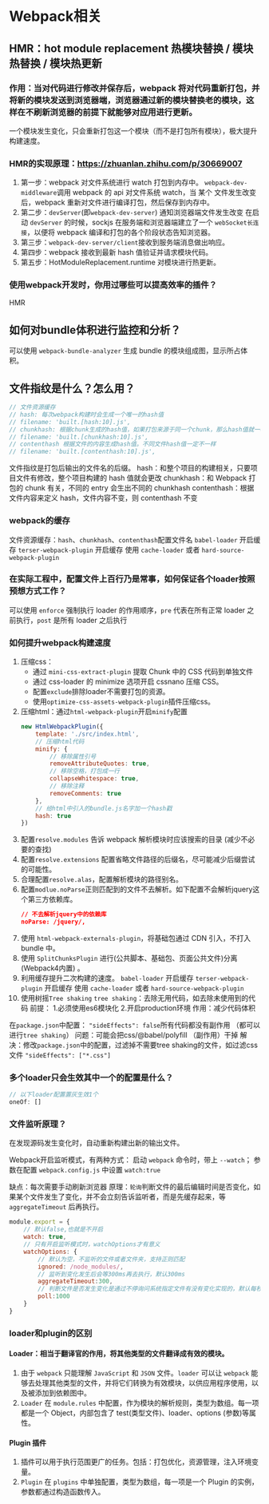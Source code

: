 # Webpack相关
## HMR：hot module replacement 热模块替换 / 模块热替换 / 模块热更新
### 作用：当对代码进行修改并保存后，webpack 将对代码重新打包，并将新的模块发送到浏览器端，浏览器通过新的模块替换老的模块，这样在不刷新浏览器的前提下就能够对应用进行更新。
一个模块发生变化，只会重新打包这一个模块（而不是打包所有模块），极大提升构建速度。

### HMR的实现原理：https://zhuanlan.zhihu.com/p/30669007
1. 第一步：webpack 对文件系统进行 watch 打包到内存中。
`webpack-dev-middleware`调用 webpack 的 api 对文件系统 watch，当 某个 文件发生改变后，webpack 重新对文件进行编译打包，然后保存到内存中。
2. 第二步：`devServer`(即`webpack-dev-server`) 通知浏览器端文件发生改变
   在启动 `devServer` 的时候，sockjs 在服务端和浏览器端建立了一个 `webSocket长连接`，以便将 webpack 编译和打包的各个阶段状态告知浏览器。
3. 第三步：`webpack-dev-server/client`接收到服务端消息做出响应。
4. 第四步：webpack 接收到最新 hash 值验证并请求模块代码。
5. 第五步：HotModuleReplacement.runtime 对模块进行热更新。

### 使用webpack开发时，你用过哪些可以提高效率的插件？
HMR

## 如何对bundle体积进行监控和分析？
可以使用 `webpack-bundle-analyzer` 生成 bundle 的模块组成图，显示所占体积。

## 文件指纹是什么？怎么用？
```javascript
// 文件资源缓存
// hash: 每次webpack构建时会生成一个唯一的hash值
// filename: 'built.[hash:10].js',
// chunkhash: 根据chunk生成的hash值，如果打包来源于同一个chunk，那么hash值就一样。
// filename: 'built.[chunkhash:10].js',
// contenthash 根据文件的内容生成hash值。不同文件hash值一定不一样
// filename: 'built.[contenthash:10].js',
```

文件指纹是打包后输出的文件名的后缀。
hash：和整个项目的构建相关，只要项目文件有修改，整个项目构建的 hash 值就会更改
chunkhash：和 Webpack 打包的 chunk 有关，不同的 entry 会生出不同的 chunkhash
contenthash：根据文件内容来定义 hash，文件内容不变，则 contenthash 不变

### webpack的缓存
文件资源缓存：`hash`、`chunkhash`、`contenthash`配置文件名
`babel-loader` 开启缓存
`terser-webpack-plugin` 开启缓存
使用 `cache-loader` 或者 `hard-source-webpack-plugin`

### 在实际工程中，配置文件上百行乃是常事，如何保证各个loader按照预想方式工作？
可以使用 `enforce` 强制执行 loader 的作用顺序，`pre` 代表在所有正常 loader 之前执行，`post` 是所有 loader 之后执行

### 如何提升webpack构建速度
1. 压缩css：
   * 通过 `mini-css-extract-plugin` 提取 Chunk 中的 CSS 代码到单独文件
   * 通过 css-loader 的 minimize 选项开启 cssnano 压缩 CSS。
   * 配置`exclude`排除loader不需要打包的资源。
   * 使用`optimize-css-assets-webpack-plugin`插件压缩css。
2. 压缩html：通过`html-webpack-plugin`开启`minify`配置
    ```javascript
    new HtmlWebpackPlugin({
        template: './src/index.html',
        // 压缩html代码
        minify: {
            // 移除属性引号
            removeAttributeQuotes: true,
            // 移除空格，打包成一行
            collapseWhitespace: true,
            // 移除注释
            removeComments: true
        },
        // 给html中引入的bundle.js名字加一个hash戳
        hash: true
    })
    ```
3. 配置`resolve.modules` 告诉 webpack 解析模块时应该搜索的目录 (减少不必要的查找)
4. 配置`resolve.extensions` 配置省略文件路径的后缀名，尽可能减少后缀尝试的可能性。
5. 合理配置`resolve.alas`，配置解析模块的路径别名。
6. 配置`modlue.noParse`正则匹配到的文件不去解析。如下配置不会解析jquery这个第三方依赖库。
    ```json
    // 不去解析jquery中的依赖库
    noParse: /jquery/,
    ```
7. 使用 `html-webpack-externals-plugin`，将基础包通过 CDN 引入，不打入 bundle 中。
8. 使用 `SplitChunksPlugin` 进行(公共脚本、基础包、页面公共文件)分离(Webpack4内置) 。
9. 利用缓存提升二次构建的速度。
`babel-loader` 开启缓存
`terser-webpack-plugin` 开启缓存
使用 `cache-loader` 或者 `hard-source-webpack-plugin`
10. 使用树摇`Tree shaking`
`tree shaking`：去除无用代码，如去除未使用到的代码
前提： 1.必须使用es6模块化 2.开启production环境
作用：减少代码体积

在`package.json`中配置：
`"sideEffects": false`所有代码都没有副作用 （都可以进行`tree shaking`）
问题：可能会把css/@babel/polyfill （副作用）干掉
解决：修改`package.json`中的配置，过滤掉不需要tree shaking的文件，如过滤css文件
`"sideEffects": ["*.css"]`

### 多个loader只会生效其中一个的配置是什么？
```javascript
// 以下loader配置置灰生效1个
oneOf: []
```

### 文件监听原理？
在发现源码发生变化时，自动重新构建出新的输出文件。

Webpack开启监听模式，有两种方式：
启动 `webpack` 命令时，带上 `--watch`；
参数在配置 `webpack.config.js` 中设置 `watch:true`

缺点：每次需要手动刷新浏览器
原理：`轮询`判断文件的最后编辑时间是否变化，如果某个文件发生了变化，并不会立刻告诉监听者，而是先缓存起来，等 `aggregateTimeout` 后再执行。
```javascript
module.export = {
    // 默认false,也就是不开启
    watch: true,
    // 只有开启监听模式时，watchOptions才有意义
    watchOptions: {
        // 默认为空，不监听的文件或者文件夹，支持正则匹配
        ignored: /node_modules/,
        // 监听到变化发生后会等300ms再去执行，默认300ms
        aggregateTimeout:300,
        // 判断文件是否发生变化是通过不停询问系统指定文件有没有变化实现的，默认每秒问1000次
        poll:1000
    }
}
```

### loader和plugin的区别
#### Loader：相当于翻译官的作用，将其他类型的文件翻译成有效的模块。
1. 由于 `webpack` 只能理解 `JavaScript` 和 `JSON` 文件。`loader` 可以让 `webpack` 能够去处理其他类型的文件，并将它们转换为有效模块，以供应用程序使用，以及被添加到依赖图中。
2. `Loader` 在 `module.rules` 中配置，作为模块的解析规则，类型为数组。每一项都是一个 Object，内部包含了 test(类型文件)、loader、options (参数)等属性。

#### Plugin 插件
1. 插件可以用于执行范围更广的任务。包括：打包优化，资源管理，注入环境变量。
2. `Plugin` 在 `plugins` 中单独配置，类型为数组，每一项是一个 Plugin 的实例，参数都通过构造函数传入。